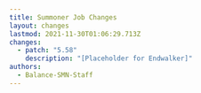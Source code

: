 ```yaml
---
title: Summoner Job Changes
layout: changes
lastmod: 2021-11-30T01:06:29.713Z
changes:
  - patch: "5.58"
    description: "[Placeholder for Endwalker]"
authors:
  - Balance-SMN-Staff
---
```

